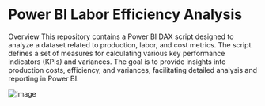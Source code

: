 # Power BI Labor Efficiency Analysis
Overview
This repository contains a Power BI DAX script designed to analyze a dataset related to production, labor, and cost metrics. The script defines a set of measures for calculating various key performance indicators (KPIs) and variances. The goal is to provide insights into production costs, efficiency, and variances, facilitating detailed analysis and reporting in Power BI.

![image](https://github.com/orieasterly/portfolio/assets/142043678/41cecc27-4fe2-4907-9df4-984af0cbc228)
